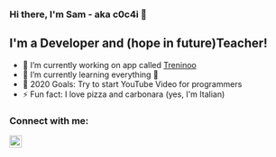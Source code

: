 ### Hi there, I'm Sam - aka c0c4i 👋

## I'm a Developer and (hope in future)Teacher!

- 🔭 I’m currently working on app called [Treninoo](https://play.google.com/store/apps/details?id=it.samuelebesoli.treninoo)
- 🌱 I’m currently learning everything 🤣
- 🥅 2020 Goals: Try to start YouTube Video for programmers
- ⚡ Fun fact: I love pizza and carbonara (yes, I'm Italian)

### Connect with me:

[<img align="left" alt="c0c4i | LinkedIn" width="22px" src="https://cdn.jsdelivr.net/npm/simple-icons@v3/icons/linkedin.svg" />](https://linkedin.com/in/samuele-besoli)
